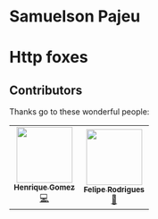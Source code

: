 # Samuelson Pajeu


# Http foxes
## Contributors

Thanks go to these wonderful people:

<table>
    <tr>
        <td align="center"><a href="https://github.com/HenriqueGomez"><img src="https://avatars.githubusercontent.com/u/11247187?v=4" width="100px;" alt=""/><br /><sub><b>Henrique Gomez</b></sub></a><br/>
        <a href="#" title="All Js and CSS front-end">💻</a>
        </td>
        <td align="center"><a href="https://github.com/Felipejsr"><img src="https://avatars.githubusercontent.com/u/32332877?v=4" width="100px;" alt=""/><br /><sub><b>Felipe Rodrigues</b></sub></a><br/>
        <a href="#" title="Foxes: 101,203,204,205">🦊</a>
        </td>
    </tr>
</table>